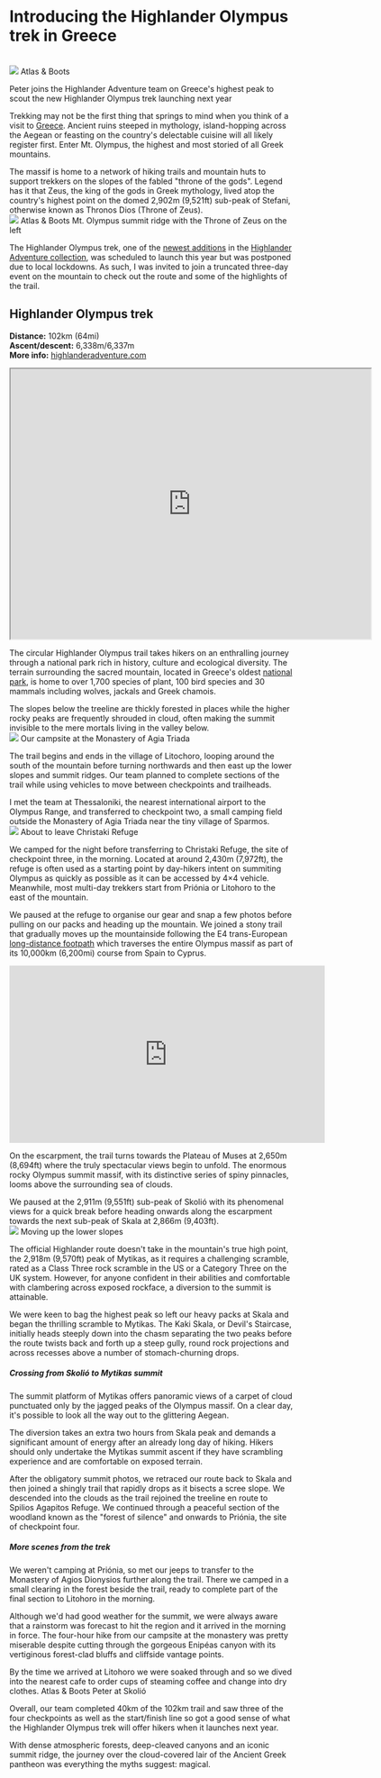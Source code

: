 
# Introducing the Highlander Olympus trek in Greece

<br><img src= "assets/images/thumbnail/010-highlander-olympus-trek-in-greece.jpg">
Atlas & Boots

Peter joins the Highlander Adventure team on Greece's highest peak to scout the new Highlander Olympus trek launching next year

Trekking may not be the first thing that springs to mind when you think of a visit to [Greece](/destinations/europe/greece/). Ancient ruins steeped in mythology, island-hopping across the Aegean or feasting on the country's delectable cuisine will all likely register first. Enter Mt. Olympus, the highest and most storied of all Greek mountains.

The massif is home to a network of hiking trails and mountain huts to support trekkers on the slopes of the fabled "throne of the gods". Legend has it that Zeus, the king of the gods in Greek mythology, lived atop the country's highest point on the domed 2,902m (9,521ft) sub-peak of Stefani, otherwise known as Thronos Dios (Throne of Zeus).
<br><img src="assets/images/posts/010/010-image1.jpg">
Atlas & Boots Mt. Olympus summit ridge with the Throne of Zeus on the left

The Highlander Olympus trek, one of the [newest additions](/travel-blog/highlander-adventure-treks/) in the [Highlander Adventure collection](https://highlanderadventure.com/), was scheduled to launch this year but was postponed due to local lockdowns. As such, I was invited to join a truncated three-day event on the mountain to check out the route and some of the highlights of the trail.

## Highlander Olympus trek

**Distance:** 102km (64mi)<br>
**Ascent/descent:** 6,338m/6,337m<br>
**More info:** [highlanderadventure.com](https://highlanderadventure.com/olympus/en-us)
<iframe src="https://www.google.com/maps/d/embed?mid=1jVXmfm1Lf7YLNevqbPDKsGj8AvJP5CNz" width="640" height="480"></iframe>

The circular Highlander Olympus trail takes hikers on an enthralling journey through a national park rich in history, culture and ecological diversity. The terrain surrounding the sacred mountain, located in Greece's oldest [national park](https://olympusfd.gr/en/), is home to over 1,700 species of plant, 100 bird species and 30 mammals including wolves, jackals and Greek chamois.

The slopes below the treeline are thickly forested in places while the higher rocky peaks are frequently shrouded in cloud, often making the summit invisible to the mere mortals living in the valley below.
<br><img src="assets/images/posts/010/010-image2.jpg">
Our campsite at the Monastery of Agia Triada

The trail begins and ends in the village of Litochoro, looping around the south of the mountain before turning northwards and then east up the lower slopes and summit ridges. Our team planned to complete sections of the trail while using vehicles to move between checkpoints and trailheads.

I met the team at Thessaloniki, the nearest international airport to the Olympus Range, and transferred to checkpoint two, a small camping field outside the Monastery of Agia Triada near the tiny village of Sparmos.
<br><img src="assets/images/posts/010/010-image3.jpg">
About to leave Christaki Refuge

We camped for the night before transferring to Christaki Refuge, the site of checkpoint three, in the morning. Located at around 2,430m (7,972ft), the refuge is often used as a starting point by day-hikers intent on summiting Olympus as quickly as possible as it can be accessed by 4×4 vehicle. Meanwhile, most multi-day trekkers start from Priónia or Litohoro to the east of the mountain.

We paused at the refuge to organise our gear and snap a few photos before pulling on our packs and heading up the mountain. We joined a stony trail that gradually moves up the mountainside following the E4 trans-European [long-distance footpath](/travel-blog/long-distance-hiking-trails-from-around-the-world/) which traverses the entire Olympus massif as part of its 10,000km (6,200mi) course from Spain to Cyprus.
<iframe width="560" height="315" src="https://www.youtube.com/embed/G-WS-SFIG0k" title="YouTube video player" frameborder="0" allow="accelerometer; autoplay; clipboard-write; encrypted-media; gyroscope; picture-in-picture" allowfullscreen></iframe>

On the escarpment, the trail turns towards the Plateau of Muses at 2,650m (8,694ft) where the truly spectacular views begin to unfold. The enormous rocky Olympus summit massif, with its distinctive series of spiny pinnacles, looms above the surrounding sea of clouds.

We paused at the 2,911m (9,551ft) sub-peak of Skolió with its phenomenal views for a quick break before heading onwards along the escarpment towards the next sub-peak of Skala at 2,866m (9,403ft).
<br><img src="assets/images/posts/010/010-image4.jpg">
Moving up the lower slopes

The official Highlander route doesn't take in the mountain's true high point, the 2,918m (9,570ft) peak of Mytikas, as it requires a challenging scramble, rated as a Class Three rock scramble in the US or a Category Three on the UK system. However, for anyone confident in their abilities and comfortable with clambering across exposed rockface, a diversion to the summit is attainable.

We were keen to bag the highest peak so left our heavy packs at Skala and began the thrilling scramble to Mytikas. The Kaki Skala, or Devil's Staircase, initially heads steeply down into the chasm separating the two peaks before the route twists back and forth up a steep gully, round rock projections and across recesses above a number of stomach-churning drops.


##### Crossing from Skolió to Mytikas summit

The summit platform of Mytikas offers panoramic views of a carpet of cloud punctuated only by the jagged peaks of the Olympus massif. On a clear day, it's possible to look all the way out to the glittering Aegean.

The diversion takes an extra two hours from Skala peak and demands a significant amount of energy after an already long day of hiking. Hikers should only undertake the Mytikas summit ascent if they have scrambling experience and are comfortable on exposed terrain.

After the obligatory summit photos, we retraced our route back to Skala and then joined a shingly trail that rapidly drops as it bisects a scree slope. We descended into the clouds as the trail rejoined the treeline en route to Spilios Agapitos Refuge. We continued through a peaceful section of the woodland known as the "forest of silence" and onwards to Priónia, the site of checkpoint four.



##### More scenes from the trek

We weren't camping at Priónia, so met our jeeps to transfer to the Monastery of Agios Dionysios further along the trail. There we camped in a small clearing in the forest beside the trail, ready to complete part of the final section to Litohoro in the morning.

Although we'd had good weather for the summit, we were always aware that a rainstorm was forecast to hit the region and it arrived in the morning in force. The four-hour hike from our campsite at the monastery was pretty miserable despite cutting through the gorgeous Enipéas canyon with its vertiginous forest-clad bluffs and cliffside vantage points.

By the time we arrived at Litohoro we were soaked through and so we dived into the nearest cafe to order cups of steaming coffee and change into dry clothes.
Atlas & Boots Peter at Skolió

Overall, our team completed 40km of the 102km trail and saw three of the four checkpoints as well as the start/finish line so got a good sense of what the Highlander Olympus trek will offer hikers when it launches next year.

With dense atmospheric forests, deep-cleaved canyons and an iconic summit ridge, the journey over the cloud-covered lair of the Ancient Greek pantheon was everything the myths suggest: magical.


